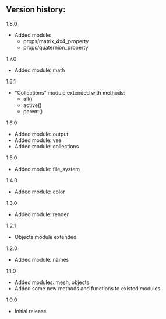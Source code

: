 Version history:
-

1.8.0
- Added module:
  - props/matrix_4x4_property
  - props/quaternion_property

1.7.0
- Added module: math

1.6.1
- "Collections" module extended with methods:
  - all()
  - active()
  - parent()

1.6.0
- Added module: output
- Added module: vse
- Added module: collections

1.5.0
- Added module: file_system

1.4.0
- Added module: color

1.3.0
- Added module: render

1.2.1
- Objects module extended

1.2.0
- Added module: names

1.1.0
- Added modules: mesh, objects
- Added some new methods and functions to existed modules

1.0.0
- Initial release
